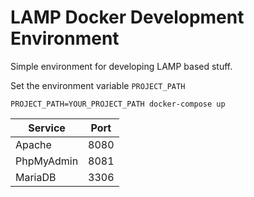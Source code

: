 # LAMP Docker Development Environment
 
 Simple environment for developing LAMP based stuff.

 Set the environment variable `PROJECT_PATH`

 `PROJECT_PATH=YOUR_PROJECT_PATH docker-compose up`

 
| Service       | Port          |
| ------------- | ------------- | 
| Apache        | 8080          | 
| PhpMyAdmin    | 8081          | 
| MariaDB       | 3306          | 